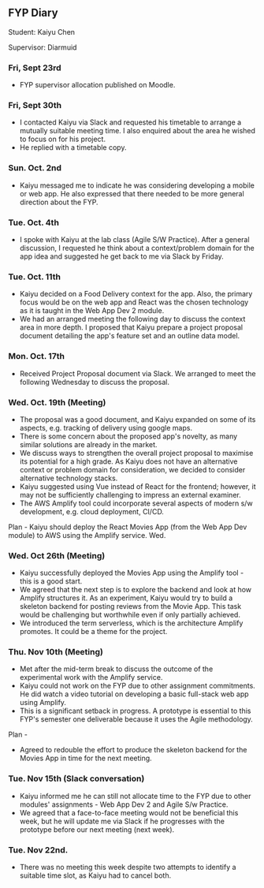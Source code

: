 ## FYP Diary

Student: Kaiyu Chen

Supervisor: Diarmuid

### Fri, Sept 23rd

+ FYP supervisor allocation published on Moodle.

### Fri, Sept 30th

+ I contacted Kaiyu via Slack and requested his timetable to arrange a mutually suitable meeting time. I also enquired about the area he wished to focus on for his project. 
+ He replied with a timetable copy.

### Sun. Oct. 2nd

+ Kaiyu messaged me to indicate he was considering developing a mobile or web app. He also expressed that there needed to be more general direction about the FYP.

### Tue. Oct. 4th

+ I spoke with Kaiyu at the lab class (Agile S/W Practice). After a general discussion, I requested he think about a context/problem domain for the app idea and suggested he get back to me via Slack by Friday.

### Tue. Oct. 11th

+ Kaiyu decided on a Food Delivery context for the app. Also, the primary focus would be on the web app and React was the chosen technology as it is taught in the Web App Dev 2 module.
+ We had an arranged meeting the following day to discuss the context area in more depth. I proposed that Kaiyu prepare a project proposal document detailing the app's feature set and an outline data model.

### Mon. Oct. 17th

+ Received Project Proposal document via Slack. We arranged to meet the following Wednesday to discuss the proposal.

### Wed. Oct. 19th (Meeting)

+ The proposal was a good document, and Kaiyu expanded on some of its aspects, e.g. tracking of delivery using google maps. 
+ There is some concern about the proposed app's novelty, as many similar solutions are already in the market.
+ We discuss ways to strengthen the overall project proposal to maximise its potential for a high grade. As Kaiyu does not have an alternative context or problem domain for consideration, we decided to consider alternative technology stacks. 
+ Kaiyu suggested using Vue instead of React for the frontend; however, it may not be sufficiently challenging to impress an external examiner.
+ The AWS Amplify tool could incorporate several aspects of modern s/w development, e.g. cloud deployment, CI/CD.

Plan - Kaiyu should deploy the React Movies App (from the Web App Dev module) to AWS using the Amplify service.
Wed. 


### Wed. Oct 26th (Meeting)
+ Kaiyu successfully deployed the Movies App using the Amplify tool - this is a good start.
+ We agreed that the next step is to explore the backend and look at how Amplify structures it. As an experiment,
Kaiyu would try to build a skeleton backend for posting reviews from the Movie App. This task would be challenging but worthwhile even if only partially achieved. 
+ We introduced the term serverless, which is the architecture Amplify promotes. It could be a theme for the project.

### Thu. Nov 10th  (Meeting)

+ Met after the mid-term break to discuss the outcome of the experimental work with the Amplify service. 
+ Kaiyu could not work on the FYP due to other assignment commitments. He did watch a video tutorial on developing a basic full-stack web app using Amplify.
+ This is a significant setback in progress. A prototype is essential to this FYP's semester one deliverable because it uses the Agile methodology.

Plan - 
+ Agreed to redouble the effort to produce the skeleton backend for the Movies App in time for the next meeting.

### Tue. Nov 15th  (Slack conversation)
+ Kaiyu informed me he can still not allocate time to the FYP due to other modules' assignments - Web App Dev 2 and Agile S/w Practice.
+ We agreed that a face-to-face meeting would not be beneficial this week, but he will update me via Slack if he progresses with the prototype before our next meeting (next week).

### Tue. Nov 22nd.
+ There was no meeting this week despite two attempts to identify a suitable time slot, as Kaiyu had to cancel both.
